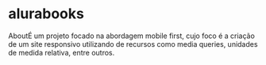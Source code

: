 # alurabooks
AboutÉ um projeto focado na abordagem mobile first, cujo foco é a criação de um site responsivo utilizando de recursos como media queries, unidades de medida relativa, entre outros.
